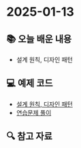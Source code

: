 # 2025-01-13

## 📚 오늘 배운 내용

- 설계 원칙, 디자인 패턴 

## 💻 예제 코드

- [설계 원칙, 디자인 패턴](../topics/designpattern.md)
- [연습문제 풀이](../../src/main/kotlin/day19)

## 🔍 참고 자료

